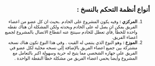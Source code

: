 ﻿
<div dir = rtl > 

## أنواع أنظمة التحكم بالنسخ :

 1. **المركزي :** وفيه يكون المشروع على الخادم .بحيث ان كل عضو من اعضاء الفريق يمكن ان يصل له على الخادم ويحدثه ولكن المشكلة أن هناك نقطه واحدة للخطأ ,فأي تعطل للخادم سينتج عنه انقطاع الاتصال بالمشروع لجميع اعضاء الفريق.
 2. **الموزع :** وهو النوع الذي ينتمي له القيت . وفي هذا النوع تكون هناك نسخه مشتركة بين جميع اعضاء الفريق بالإضافة إلى نسخه محلية لكل عضو في الفريق على جهازه الشخصي مما يتيح له حرية وسهولة اكبر بالتعامل مع المشروع وأيضا يحمي اعضاء الفريق من مشكلة خطأ النقطة الواحدة  .

</dir>
